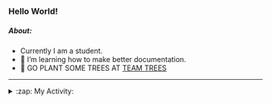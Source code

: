 ### Hello World!

##### About:
- Currently I am a student.
- 🌱 I’m learning how to make better documentation.
- 🌱 GO PLANT SOME TREES AT [TEAM TREES](https://teamtrees.org/)

---
<details>
  <summary>:zap: My Activity:</summary>
  
<!--START_SECTION:waka-->
![Code Time](http://img.shields.io/badge/Code%20Time-1%2C123%20hrs%2015%20mins-blue)

**I'm a Night 🦉** 

```text
🌞 Morning                1709 commits        ███░░░░░░░░░░░░░░░░░░░░░░   10.05 % 
🌆 Daytime                5687 commits        ████████░░░░░░░░░░░░░░░░░   33.44 % 
🌃 Evening                4840 commits        ███████░░░░░░░░░░░░░░░░░░   28.46 % 
🌙 Night                  4772 commits        ███████░░░░░░░░░░░░░░░░░░   28.06 % 
```
📅 **I'm Most Productive on Wednesday** 

```text
Monday                   2424 commits        ████░░░░░░░░░░░░░░░░░░░░░   14.25 % 
Tuesday                  2151 commits        ███░░░░░░░░░░░░░░░░░░░░░░   12.65 % 
Wednesday                4061 commits        ██████░░░░░░░░░░░░░░░░░░░   23.88 % 
Thursday                 2291 commits        ███░░░░░░░░░░░░░░░░░░░░░░   13.47 % 
Friday                   1699 commits        ██░░░░░░░░░░░░░░░░░░░░░░░   09.99 % 
Saturday                 1490 commits        ██░░░░░░░░░░░░░░░░░░░░░░░   08.76 % 
Sunday                   2892 commits        ████░░░░░░░░░░░░░░░░░░░░░   17.00 % 
```


📊 **This Week I Spent My Time On** 

```text
🔥 Editors: 
VS Code                  2 hrs 19 mins       █████████████████████████   100.00 % 

🐱‍💻 Projects: 
praise                   1 hr 48 mins        ███████████████████░░░░░░   77.88 % 
discord-bot              30 mins             █████░░░░░░░░░░░░░░░░░░░░   21.59 % 
CSF22                    0 secs              ░░░░░░░░░░░░░░░░░░░░░░░░░   00.53 % 
```


 Last Updated on 17/05/2023 21:08:08 UTC
<!--END_SECTION:waka-->
</details>
